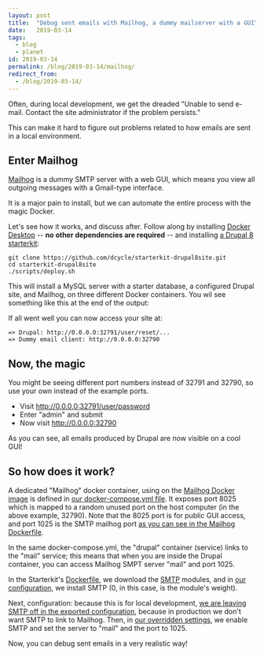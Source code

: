 ```yaml
---
layout: post
title:  "Debug sent emails with Mailhog, a dummy mailserver with a GUI"
date:   2019-03-14
tags:
  - blog
  - planet
id: 2019-03-14
permalink: /blog/2019-03-14/mailhog/
redirect_from:
  - /blog/2019-03-14/
---
```


Often, during local development, we get the dreaded "Unable to send e-mail. Contact the site administrator if the problem persists."

This can make it hard to figure out problems related to how emails are sent in a local environment.

Enter Mailhog
-----

[Mailhog](https://github.com/mailhog/MailHog) is a dummy SMTP server with a web GUI, which means you view all outgoing messages with a Gmail-type interface.

It is a major pain to install, but we can automate the entire process with the magic Docker.

Let's see how it works, and discuss after. Follow along by installing [Docker Desktop](https://www.docker.com/products/docker-desktop) -- **no other dependencies are required** -- and installing [a Drupal 8 starterkit](http://github.com/dcycle/starterkit-drupal8site):

    git clone https://github.com/dcycle/starterkit-drupal8site.git
    cd starterkit-drupal8site
    ./scripts/deploy.sh

This will install a MySQL server with a starter database, a configured Drupal site, and Mailhog, on three different Docker containers. You wil see something like this at the end of the output:

If all went well you can now access your site at:

    => Drupal: http://0.0.0.0:32791/user/reset/...
    => Dummy email client: http://0.0.0.0:32790

Now, the magic
-----

You might be seeing different port numbers instead of 32791 and 32790, so use your own instead of the example ports.

* Visit http://0.0.0.0:32791/user/password
* Enter "admin" and submit
* Now visit http://0.0.0.0:32790

As you can see, all emails produced by Drupal are now visible on a cool GUI!

So how does it work?
-----

A dedicated "Mailhog" docker container, using on the [Mailhog Docker image](https://hub.docker.com/r/mailhog/mailhog/) is defined in [our docker-compose.yml file](https://github.com/dcycle/starterkit-drupal8site/blob/master/docker-compose.yml#L5-L9). It exposes port 8025 which is mapped to a random unused port on the host computer (in the above example, 32790). Note that the 8025 port is for public GUI access, and port 1025 is the SMTP mailhog port [as you can see in the Mailhog Dockerfile](https://hub.docker.com/r/mailhog/mailhog/Dockerfile).

In the same docker-compose.yml, the "drupal" container (service) links to the "mail" service; this means that when you are inside the Drupal container, you can access Mailhog SMPT server "mail" and port 1025.

In the Starterkit's [Dockerfile](https://github.com/dcycle/starterkit-drupal8site/blob/master/Dockerfile#L59), we download the [SMTP](https://www.drupal.org/project/smtp) modules, and in [our configuration](https://github.com/dcycle/starterkit-drupal8site/blob/master/drupal/config/core.extension.yml#L36), we install SMTP (0, in this case, is the module's weight).

Next, configuration: because this is for local development, [we are leaving SMTP off in the exported configuration](https://github.com/dcycle/starterkit-drupal8site/blob/master/drupal/config/smtp.settings.yml#L1), because in production we don't want SMTP to link to Mailhog. Then, in [our overridden settings](https://github.com/dcycle/starterkit-drupal8site/blob/master/drupal/settings/local-settings.php#L22-L31), we enable SMTP and set the server to "mail" and the port to 1025.

Now, you can debug sent emails in a very realistic way!
